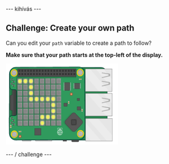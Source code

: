 \--- kihívás \---

## Challenge: Create your own path

Can you edit your `path` variable to create a path to follow?

**Make sure that your path starts at the top-left of the display.**

![screenshot](images/tightrope-path-challenge.png)

\--- / challenge \---